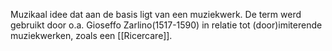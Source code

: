 Muzikaal idee dat aan de basis ligt van een muziekwerk. De term werd gebruikt door o.a. Gioseffo Zarlino(1517-1590) in relatie tot (door)imiterende muziekwerken, zoals een [[Ricercare]].
